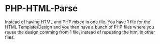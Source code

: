 # PHP-HTML-Parse
Instead of having HTML and PHP mixed in one file. You have 1 file for the HTML Template/Design and you then have a bunch of PHP files where you reuse the design comming from 1 file, instead of repeating the html in other files.

